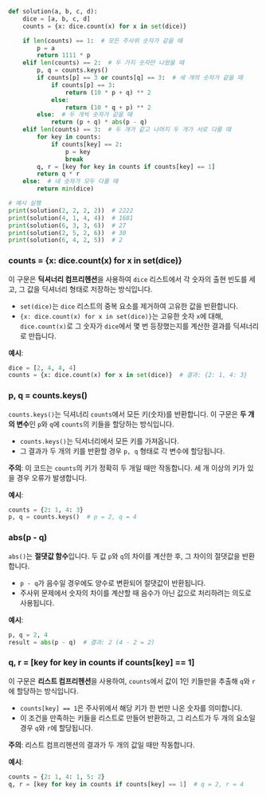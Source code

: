 ```python
def solution(a, b, c, d):
    dice = [a, b, c, d]
    counts = {x: dice.count(x) for x in set(dice)}

    if len(counts) == 1:  # 모든 주사위 숫자가 같을 때
        p = a
        return 1111 * p
    elif len(counts) == 2:  # 두 가지 숫자만 나왔을 때
        p, q = counts.keys()
        if counts[p] == 3 or counts[q] == 3:  # 세 개의 숫자가 같을 때
            if counts[p] == 3:
                return (10 * p + q) ** 2
            else:
                return (10 * q + p) ** 2
        else:  # 두 개씩 숫자가 같을 때
            return (p + q) * abs(p - q)
    elif len(counts) == 3:  # 두 개가 같고 나머지 두 개가 서로 다를 때
        for key in counts:
            if counts[key] == 2:
                p = key
                break
        q, r = [key for key in counts if counts[key] == 1]
        return q * r
    else:  # 네 숫자가 모두 다를 때
        return min(dice)

# 예시 실행
print(solution(2, 2, 2, 2))  # 2222
print(solution(4, 1, 4, 4))  # 1681
print(solution(6, 3, 3, 6))  # 27
print(solution(2, 5, 2, 6))  # 30
print(solution(6, 4, 2, 5))  # 2
```




### counts = {x: dice.count(x) for x in set(dice)}

이 구문은 **딕셔너리 컴프리헨션**을 사용하여 `dice` 리스트에서 각 숫자의 출현 빈도를 세고, 그 값을 딕셔너리 형태로 저장하는 방식입니다.

- `set(dice)`는 `dice` 리스트의 중복 요소를 제거하여 고유한 값을 반환합니다.
- `{x: dice.count(x) for x in set(dice)}`는 고유한 숫자 `x`에 대해, `dice.count(x)`로 그 숫자가 `dice`에서 몇 번 등장했는지를 계산한 결과를 딕셔너리로 만듭니다.

**예시**:
```python
dice = [2, 4, 4, 4]
counts = {x: dice.count(x) for x in set(dice)}  # 결과: {2: 1, 4: 3}
```

### p, q = counts.keys()

`counts.keys()`는 딕셔너리 `counts`에서 모든 키(숫자)를 반환합니다. 이 구문은 **두 개의 변수**인 `p`와 `q`에 `counts`의 키들을 할당하는 방식입니다.

- `counts.keys()`는 딕셔너리에서 모든 키를 가져옵니다.
- 그 결과가 두 개의 키를 반환할 경우 `p, q` 형태로 각 변수에 할당됩니다.

**주의**: 이 코드는 `counts`의 키가 정확히 두 개일 때만 작동합니다. 세 개 이상의 키가 있을 경우 오류가 발생합니다.

**예시**:
```python
counts = {2: 1, 4: 3}
p, q = counts.keys()  # p = 2, q = 4
```

### abs(p - q)

`abs()`는 **절댓값 함수**입니다. 두 값 `p`와 `q`의 차이를 계산한 후, 그 차이의 절댓값을 반환합니다.

- `p - q`가 음수일 경우에도 양수로 변환되어 절댓값이 반환됩니다.
- 주사위 문제에서 숫자의 차이를 계산할 때 음수가 아닌 값으로 처리하려는 의도로 사용됩니다.

**예시**:
```python
p, q = 2, 4
result = abs(p - q)  # 결과: 2 (4 - 2 = 2)
```

### q, r = [key for key in counts if counts[key] == 1]

이 구문은 **리스트 컴프리헨션**을 사용하여, `counts`에서 값이 1인 키들만을 추출해 `q`와 `r`에 할당하는 방식입니다.

- `counts[key] == 1`은 주사위에서 해당 키가 한 번만 나온 숫자를 의미합니다.
- 이 조건을 만족하는 키들을 리스트로 만들어 반환하고, 그 리스트가 두 개의 요소일 경우 `q`와 `r`에 할당됩니다.

**주의**: 리스트 컴프리헨션의 결과가 두 개의 값일 때만 작동합니다.

**예시**:
```python
counts = {2: 1, 4: 1, 5: 2}
q, r = [key for key in counts if counts[key] == 1]  # q = 2, r = 4
``` 
